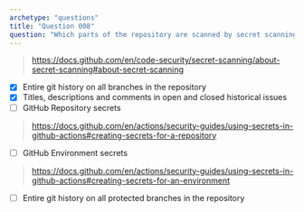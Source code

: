 ```yaml
---
archetype: "questions"
title: "Question 008"
question: "Which parts of the repository are scanned by secret scanning? (Choose two.)"
---
```



> https://docs.github.com/en/code-security/secret-scanning/about-secret-scanning#about-secret-scanning
- [x] Entire git history on all branches in the repository
- [x] Titles, descriptions and comments in open and closed historical issues 
- [ ] GitHub Repository secrets
> https://docs.github.com/en/actions/security-guides/using-secrets-in-github-actions#creating-secrets-for-a-repository
- [ ] GitHub Environment secrets
> https://docs.github.com/en/actions/security-guides/using-secrets-in-github-actions#creating-secrets-for-an-environment
- [ ] Entire git history on all protected branches in the repository
